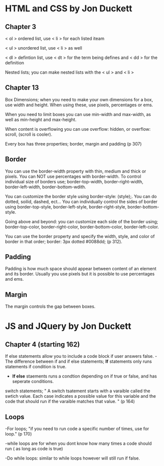 # HTML and CSS by Jon Duckett

## Chapter 3

< ol > ordered list, use < li > for each listed iteam

< ul > unordered list, use < li > as well

< dl > defintion list, use < dt > for the term being defines and < dd > for the definition

Nested lists; you can make nested lists with the < ul > and < li >

## Chapter 13

Box Dimensions; when you need to make your own dimensions for a box, use width and height.
When using these, use pixels, percentages or ems.

When you need to limit boxes you can use min-width and max-width, as well as min-height and max-height.

When content is overflowing you can use overflow: hidden, or overflow: scroll, (scroll is cooler).

Every box has three properties; border, margin and padding (p 307)

## Border

You can use the border-width property with thin, medium and thick or pixels. You can NOT use percentages with border-width.
To control individual size of borders use; border-top-width, border-right-width, border-left-width, border-bottom-wdith.

You can customize the border style using border-style: (style);. You can do dotted, soilid, dashed, ect... You can individually control the sides of border using
border-top-style, border-left-style, border-right-style, border-bottom-style.

Going above and beyond: you can customize each side of the border using; border-top-color, border-right-color, border-bottom-color, border-left-color.

You can use the border property and specify the width, style, and color of border in that order; border: 3px dotted #0088dd; (p 312).

## Padding

Padding is how much space should appear between content of an element and its border.
Usually you use pixels but it is possible to use percentages and ems.

## Margin

The margin controls the gap between boxes.

# JS and JQuery by Jon Duckett

## Chapter 4 (starting 162)

If else statements allow you to include a code block if user answers false.
-The difference between if and if else statements; **If** statements only runs statements if condition is true.
- **If else** staements runs a condtion depending on if true or false, and has seperate conditions.

switch statements; " A switch tsatement starts with a varaible called the swtich value. Each case indicates a possible value for this variable and the code
that should run if the varaible matches that value. " (p 164)

## Loops

-For loops; "if you need to run code a specific number of times, use for loop." (p 170)

-while loops are for when you dont know how many times a code should run ( as long as code is true)

-Do while loops: similar to while loops however will still run if false.


